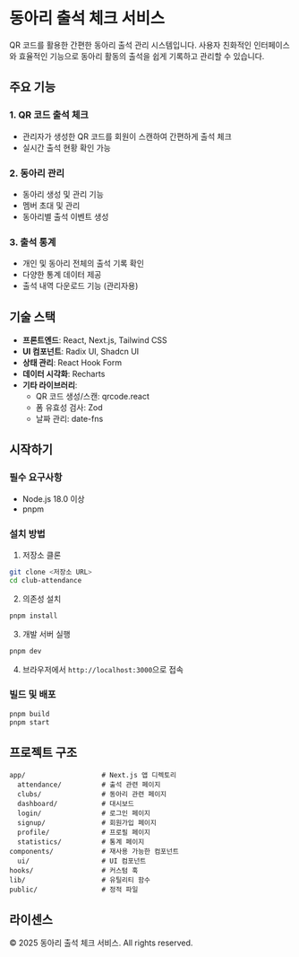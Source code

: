 # 동아리 출석 체크 서비스

QR 코드를 활용한 간편한 동아리 출석 관리 시스템입니다. 사용자 친화적인 인터페이스와 효율적인 기능으로 동아리 활동의 출석을 쉽게 기록하고 관리할 수 있습니다.

## 주요 기능

### 1. QR 코드 출석 체크
- 관리자가 생성한 QR 코드를 회원이 스캔하여 간편하게 출석 체크
- 실시간 출석 현황 확인 가능

### 2. 동아리 관리
- 동아리 생성 및 관리 기능
- 멤버 초대 및 관리
- 동아리별 출석 이벤트 생성

### 3. 출석 통계
- 개인 및 동아리 전체의 출석 기록 확인
- 다양한 통계 데이터 제공
- 출석 내역 다운로드 기능 (관리자용)

## 기술 스택

- **프론트엔드**: React, Next.js, Tailwind CSS
- **UI 컴포넌트**: Radix UI, Shadcn UI
- **상태 관리**: React Hook Form
- **데이터 시각화**: Recharts
- **기타 라이브러리**:
  - QR 코드 생성/스캔: qrcode.react
  - 폼 유효성 검사: Zod
  - 날짜 관리: date-fns

## 시작하기

### 필수 요구사항

- Node.js 18.0 이상
- pnpm

### 설치 방법

1. 저장소 클론
```bash
git clone <저장소 URL>
cd club-attendance
```

2. 의존성 설치
```bash
pnpm install
```

3. 개발 서버 실행
```bash
pnpm dev
```

4. 브라우저에서 `http://localhost:3000`으로 접속

### 빌드 및 배포

```bash
pnpm build
pnpm start
```

## 프로젝트 구조

```
app/                   # Next.js 앱 디렉토리
  attendance/          # 출석 관련 페이지
  clubs/               # 동아리 관련 페이지
  dashboard/           # 대시보드 
  login/               # 로그인 페이지
  signup/              # 회원가입 페이지
  profile/             # 프로필 페이지
  statistics/          # 통계 페이지
components/            # 재사용 가능한 컴포넌트
  ui/                  # UI 컴포넌트
hooks/                 # 커스텀 훅
lib/                   # 유틸리티 함수
public/                # 정적 파일
```

## 라이센스

© 2025 동아리 출석 체크 서비스. All rights reserved.